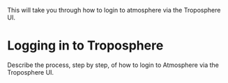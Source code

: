 This will take you through how to login to atmosphere via the Troposphere UI.


# Logging in to Troposphere

Describe the process, step by step, of how to login to Atmosphere via the Troposphere UI.
